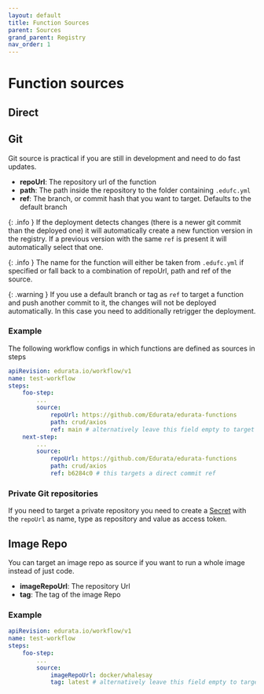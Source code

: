 ```yaml
---
layout: default
title: Function Sources
parent: Sources
grand_parent: Registry
nav_order: 1
---
```


# Function sources

## Direct

## Git

Git source is practical if you are still in development and need to do fast updates.

- **repoUrl**: The repository url of the function
- **path**: The path inside the repository to the folder containing `.edufc.yml`
- **ref**: The branch, or commit hash that you want to target. Defaults to the default branch

{: .info }
If the deployment detects changes (there is a newer git commit than the deployed one) it will automatically create a new function version in the registry. If a previous version with the same `ref` is present it will automatically select that one.

{: .info }
The name for the function will either be taken from `.edufc.yml` if specified or fall back to a combination of repoUrl, path and ref of the source.

{: .warning }
If you use a default branch or tag as `ref` to target a function and push another commit to it, the changes will not be deployed automatically. In this case you need to additionally retrigger the deployment.

### Example

The following workflow configs in which functions are defined as sources in steps

```yaml
apiRevision: edurata.io/workflow/v1
name: test-workflow
steps:
    foo-step:
        ...
        source:
            repoUrl: https://github.com/Edurata/edurata-functions
            path: crud/axios
            ref: main # alternatively leave this field empty to target the default branch
    next-step:
        ...
        source:
            repoUrl: https://github.com/Edurata/edurata-functions
            path: crud/axios
            ref: b6284c0 # this targets a direct commit ref
```

### Private Git repositories

If you need to target a private repository you need to create a [Secret](../../globals/secrets.md) with the `repoUrl` as name, type as repository and value as access token.

## Image Repo

You can target an image repo as source if you want to run a whole image instead of just code.

- **imageRepoUrl**: The repository Url
- **tag**: The tag of the image Repo

### Example

```yaml
apiRevision: edurata.io/workflow/v1
name: test-workflow
steps:
    foo-step:
        ...
        source:
            imageRepoUrl: docker/whalesay
            tag: latest # alternatively leave this field empty to target the latest branch
```
